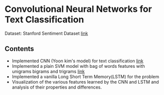 # Convolutional Neural Networks for Text Classification

Dataset: Stanford Sentiment Dataset [link](https://nlp.stanford.edu/sentiment/index.html) 

## Contents
* Implemented CNN (Yoon kim's model) for text classification  [link](http://arxiv.org/pdf/1408.5882v2.pdf) 
* Implemented a plain SVM model with bag of words features with unigrams bigrams and trigrams [link](http://www.inesc-id.pt/pt/indicadores/Ficheiros/6678.pdf) 
* Implemented a vanilla Long Short Term Memory(LSTM) for the problem 
* Visualization of the various features learned by the CNN and LSTM and analysis of their properties and differences. 